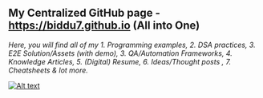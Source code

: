 ## My Centralized GitHub page - https://biddu7.github.io (All into One)
*Here, you will find all of my 1. Programming examples, 2. DSA practices, 3. E2E Solution/Assets (with demo), 3. QA/Automation Frameworks, 4. Knowledge Articles, 5. (Digital) Resume, 6. Ideas/Thought posts , 7. Cheatsheets & lot more.*

[![Alt text](https://github.com/biddu7/biddu7/assets/27678248/e1c83a00-1c06-4f38-9514-cb3ae355ee10 "Click me")](https://biddu7.github.io)
